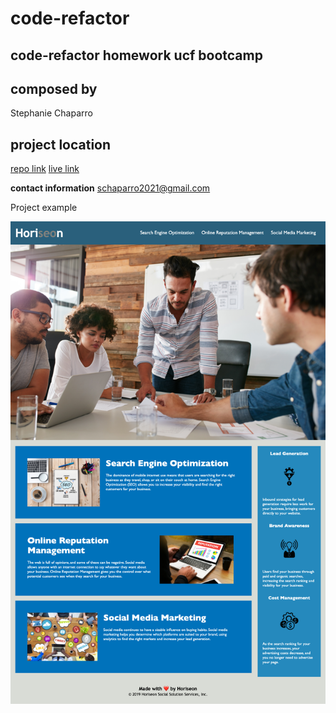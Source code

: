 # code-refactor

## code-refactor homework ucf bootcamp



## composed by
Stephanie Chaparro

## project location ##
[repo link](https://github.com/schaparro08/code-refractor)
[live link](https://schaparro08.github.io/code-refractor/)

**contact information**
schaparro2021@gmail.com


Project example

![screenshot](./assets/images/screencapture-file-Users-stephaniechaparro-roldan-Documents-UCF-Homework-code-refractor-index-html-2022-03-24-21_49_05.png)









